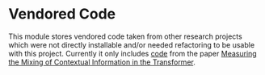 # Vendored Code

This module stores vendored code taken from other research projects which were
not directly installable and/or needed refactoring to be usable with this
project. Currently it only includes
[code](https://github.com/mt-upc/transformer-contributions) from the paper
[Measuring the Mixing of Contextual Information in the
Transformer](https://arxiv.org/pdf/2203.04212.pdf).
